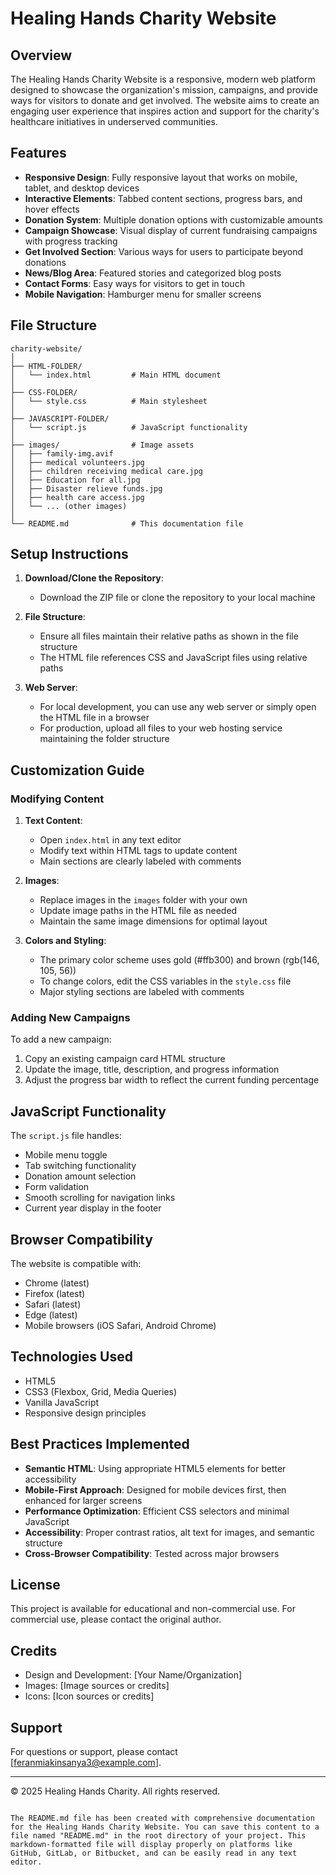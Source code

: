 # Healing Hands Charity Website

## Overview

The Healing Hands Charity Website is a responsive, modern web platform designed to showcase the organization's mission, campaigns, and provide ways for visitors to donate and get involved. The website aims to create an engaging user experience that inspires action and support for the charity's healthcare initiatives in underserved communities.

## Features

- **Responsive Design**: Fully responsive layout that works on mobile, tablet, and desktop devices
- **Interactive Elements**: Tabbed content sections, progress bars, and hover effects
- **Donation System**: Multiple donation options with customizable amounts
- **Campaign Showcase**: Visual display of current fundraising campaigns with progress tracking
- **Get Involved Section**: Various ways for users to participate beyond donations
- **News/Blog Area**: Featured stories and categorized blog posts
- **Contact Forms**: Easy ways for visitors to get in touch
- **Mobile Navigation**: Hamburger menu for smaller screens

## File Structure

```
charity-website/
│
├── HTML-FOLDER/
│   └── index.html         # Main HTML document
│
├── CSS-FOLDER/
│   └── style.css          # Main stylesheet
│
├── JAVASCRIPT-FOLDER/
│   └── script.js          # JavaScript functionality
│
├── images/                # Image assets
│   ├── family-img.avif
│   ├── medical volunteers.jpg
│   ├── children receiving medical care.jpg
│   ├── Education for all.jpg
│   ├── Disaster relieve funds.jpg
│   ├── health care access.jpg
│   └── ... (other images)
│
└── README.md              # This documentation file
```

## Setup Instructions

1. **Download/Clone the Repository**:
   - Download the ZIP file or clone the repository to your local machine

2. **File Structure**:
   - Ensure all files maintain their relative paths as shown in the file structure
   - The HTML file references CSS and JavaScript files using relative paths

3. **Web Server**:
   - For local development, you can use any web server or simply open the HTML file in a browser
   - For production, upload all files to your web hosting service maintaining the folder structure

## Customization Guide

### Modifying Content

1. **Text Content**:
   - Open `index.html` in any text editor
   - Modify text within HTML tags to update content
   - Main sections are clearly labeled with comments

2. **Images**:
   - Replace images in the `images` folder with your own
   - Update image paths in the HTML file as needed
   - Maintain the same image dimensions for optimal layout

3. **Colors and Styling**:
   - The primary color scheme uses gold (#ffb300) and brown (rgb(146, 105, 56))
   - To change colors, edit the CSS variables in the `style.css` file
   - Major styling sections are labeled with comments

### Adding New Campaigns

To add a new campaign:

1. Copy an existing campaign card HTML structure
2. Update the image, title, description, and progress information
3. Adjust the progress bar width to reflect the current funding percentage

## JavaScript Functionality

The `script.js` file handles:

- Mobile menu toggle
- Tab switching functionality
- Donation amount selection
- Form validation
- Smooth scrolling for navigation links
- Current year display in the footer

## Browser Compatibility

The website is compatible with:
- Chrome (latest)
- Firefox (latest)
- Safari (latest)
- Edge (latest)
- Mobile browsers (iOS Safari, Android Chrome)

## Technologies Used

- HTML5
- CSS3 (Flexbox, Grid, Media Queries)
- Vanilla JavaScript
- Responsive design principles

## Best Practices Implemented

- **Semantic HTML**: Using appropriate HTML5 elements for better accessibility
- **Mobile-First Approach**: Designed for mobile devices first, then enhanced for larger screens
- **Performance Optimization**: Efficient CSS selectors and minimal JavaScript
- **Accessibility**: Proper contrast ratios, alt text for images, and semantic structure
- **Cross-Browser Compatibility**: Tested across major browsers

## License

This project is available for educational and non-commercial use. For commercial use, please contact the original author.

## Credits

- Design and Development: [Your Name/Organization]
- Images: [Image sources or credits]
- Icons: [Icon sources or credits]

## Support

For questions or support, please contact [feranmiakinsanya3@example.com].

---

© 2025 Healing Hands Charity. All rights reserved.
```

The README.md file has been created with comprehensive documentation for the Healing Hands Charity Website. You can save this content to a file named "README.md" in the root directory of your project. This markdown-formatted file will display properly on platforms like GitHub, GitLab, or Bitbucket, and can be easily read in any text editor.
